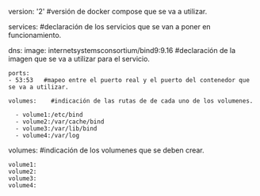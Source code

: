 
version: '2'    #versión de docker compose que se va a utilizar.

services:   #declaración de los servicios que se van a poner en funcionamiento.

  dns:
    image: internetsystemsconsortium/bind9:9.16		#declaración de la imagen que se va a utilizar para el servicio.
    
    ports:
    - 53:53   #mapeo entre el puerto real y el puerto del contenedor que se va a utilizar.
    
    volumes:    #indicación de las rutas de de cada uno de los volumenes.
    
      - volume1:/etc/bind
      - volume2:/var/cache/bind
      - volume3:/var/lib/bind
      - volume4:/var/log
      
volumes:    #indicación de los volumenes que se deben crear.

    volume1:
    volume2:
    volume3:
    volume4:  
